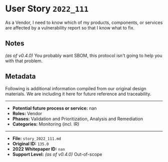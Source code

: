 
# User Story `2022_111` #

<!-- story-start -->As a Vendor, I need to know which of my products, components, or services are affected by a vulnerability report so that I know what to fix.<!-- story-end -->

## Notes ##

*(as of v0.4.0)*
You probably want SBOM, this protocol isn't going to help you with that problem.

## Metadata ##

Following is additional information compiled from our original design materials.
We are including it here for future reference and traceability.

---

- **Potential future process or service:** nan
- **Roles:** Vendor
- **Phases:** Validation and Prioritization, Analysis and Remediation
- **Categories:** Monitoring (incl. IR)

---

- **File:** `story_2022_111.md`
- **Original ID:** `135.0`
- **2022 Whitepaper ID:** `nan`
- **Support Level:** *(as of v0.4.0)* Out-of-scope
